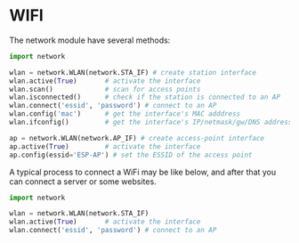 # WIFI

The network module have several methods:

```python
import network

wlan = network.WLAN(network.STA_IF) # create station interface
wlan.active(True)       # activate the interface
wlan.scan()             # scan for access points
wlan.isconnected()      # check if the station is connected to an AP
wlan.connect('essid', 'password') # connect to an AP
wlan.config('mac')      # get the interface's MAC adddress
wlan.ifconfig()         # get the interface's IP/netmask/gw/DNS addresses

ap = network.WLAN(network.AP_IF) # create access-point interface
ap.active(True)         # activate the interface
ap.config(essid='ESP-AP') # set the ESSID of the access point
```

A typical process to connect a WiFi may be like below, and after that you can connect a server or some websites.

```python
import network

wlan = network.WLAN(network.STA_IF)
wlan.active(True)       # activate the interface
wlan.connect('essid', 'password') # connect to an AP
```
